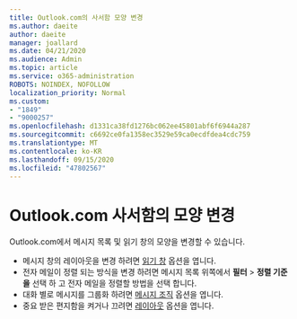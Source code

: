 ```yaml
---
title: Outlook.com의 사서함 모양 변경
ms.author: daeite
author: daeite
manager: joallard
ms.date: 04/21/2020
ms.audience: Admin
ms.topic: article
ms.service: o365-administration
ROBOTS: NOINDEX, NOFOLLOW
localization_priority: Normal
ms.custom:
- "1849"
- "9000257"
ms.openlocfilehash: d1331ca38fd1276bc062ee45801abf6f6944a287
ms.sourcegitcommit: c6692ce0fa1358ec3529e59ca0ecdfdea4cdc759
ms.translationtype: MT
ms.contentlocale: ko-KR
ms.lasthandoff: 09/15/2020
ms.locfileid: "47802567"
---
```

# <a name="change-the-look-of-your-outlookcom-mailbox"></a>Outlook.com 사서함의 모양 변경

Outlook.com에서 메시지 목록 및 읽기 창의 모양을 변경할 수 있습니다.

- 메시지 창의 레이아웃을 변경 하려면 [읽기 창](https://outlook.live.com/mail/options/mail/layout/readingPane) 옵션을 엽니다.
- 전자 메일이 정렬 되는 방식을 변경 하려면 메시지 목록 위쪽에서 **필터**  >  **정렬 기준을** 선택 하 고 전자 메일을 정렬할 방법을 선택 합니다.
- 대화 별로 메시지를 그룹화 하려면 [메시지 조직](https://outlook.live.com/mail/options/mail/layout/conversations) 옵션을 엽니다.
- 중요 받은 편지함을 켜거나 끄려면 [레이아웃](https://outlook.live.com/mail/options/mail/layout/focused) 옵션을 엽니다.